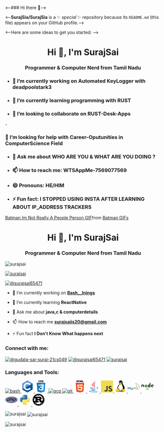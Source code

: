 <--### Hi there 👋-->


<--**SurajSia/SurajSia** is a ✨ _special_ ✨ repository because its `README.md` (this file) appears on your GitHub profile.-->

<--Here are some ideas to get you started: -->
<h1 align="center">Hi 👋, I'm SurajSai</h1>
<h3 align="center">Programmer & Computer Nerd from Tamil Nadu</h3>

- <h3>🔭 I’m currently working on Automated KeyLogger with deadpoolstark3</h3>
- <h3>🌱 I’m currently learning programming with RUST </h3>
- <h3>👯 I’m looking to collaborate on RUST-Desk-Apps </h3>
-<h3> 🤔 I’m looking for help with Career-Oputunities in ComputerScience Field</h3>

- <h3>💬 Ask me about WHO ARE YOU & WHAT ARE YOU DOING ?</h3>
- <h3>📫 How to reach me: WTSAppMe-7569077569 </h3>
- <h3> 😄 Pronouns: HE/HIM </h3>
- <h3> ⚡ Fun fact: I STOPPED USING INSTA AFTER LEARNING ABOUT IP_ADDRESS TRACKERS </h3>
<div class="tenor-gif-embed" data-postid="10903984" data-share-method="host" data-aspect-ratio="1.22449" data-width="100%"><a href="https://tenor.com/view/batman-im-not-really-a-people-person-gif-10903984">Batman Im Not Really A People Person GIF</a>from <a href="https://tenor.com/search/batman-gifs">Batman GIFs</a></div> <script type="text/javascript" async src="https://tenor.com/embed.js"></script>
<h1 align="center">Hi 👋, I'm SurajSai</h1>
<h3 align="center">Programmer & Computer Nerd from Tamil Nadu</h3>

<p align="left"> <img src="https://komarev.com/ghpvc/?username=surajsai&label=Profile%20views&color=0e75b6&style=flat" alt="surajsai" /> </p>

<p align="left"> <a href="https://github.com/ryo-ma/github-profile-trophy"><img src="https://github-profile-trophy.vercel.app/?username=surajsai" alt="surajsai" /></a> </p>

<p align="left"> <a href="https://twitter.com/@surajsai65471" target="blank"><img src="https://img.shields.io/twitter/follow/@surajsai65471?logo=twitter&style=for-the-badge" alt="@surajsai65471" /></a> </p>

- 🔭 I’m currently working on [__Bash__Inings__](https://github.com/SurajSia/__Bash__Inings__.git)

- 🌱 I’m currently learning **ReactNative**

- 💬 Ask me about **java,c & computerdetails**

- 📫 How to reach me **surajsaiis20@gmail.com**

- ⚡ Fun fact **I Don't Know What happens next**

<h3 align="left">Connect with me:</h3>
<p align="left">
<a href="https://codepen.io/@gudala-sai-suraj-21cs049" target="blank"><img align="center" src="https://raw.githubusercontent.com/rahuldkjain/github-profile-readme-generator/master/src/images/icons/Social/codepen.svg" alt="@gudala-sai-suraj-21cs049" height="30" width="40" /></a>
<a href="https://twitter.com/@surajsai65471" target="blank"><img align="center" src="https://raw.githubusercontent.com/rahuldkjain/github-profile-readme-generator/master/src/images/icons/Social/twitter.svg" alt="@surajsai65471" height="30" width="40" /></a>
<a href="https://www.leetcode.com/surajsai" target="blank"><img align="center" src="https://raw.githubusercontent.com/rahuldkjain/github-profile-readme-generator/master/src/images/icons/Social/leet-code.svg" alt="surajsai" height="30" width="40" /></a>
</p>

<h3 align="left">Languages and Tools:</h3>
<p align="left"> <a href="https://www.gnu.org/software/bash/" target="_blank" rel="noreferrer"> <img src="https://www.vectorlogo.zone/logos/gnu_bash/gnu_bash-icon.svg" alt="bash" width="40" height="40"/> </a> <a href="https://www.cprogramming.com/" target="_blank" rel="noreferrer"> <img src="https://raw.githubusercontent.com/devicons/devicon/master/icons/c/c-original.svg" alt="c" width="40" height="40"/> </a> <a href="https://www.w3schools.com/css/" target="_blank" rel="noreferrer"> <img src="https://raw.githubusercontent.com/devicons/devicon/master/icons/css3/css3-original-wordmark.svg" alt="css3" width="40" height="40"/> </a> <a href="https://cloud.google.com" target="_blank" rel="noreferrer"> <img src="https://www.vectorlogo.zone/logos/google_cloud/google_cloud-icon.svg" alt="gcp" width="40" height="40"/> </a> <a href="https://git-scm.com/" target="_blank" rel="noreferrer"> <img src="https://www.vectorlogo.zone/logos/git-scm/git-scm-icon.svg" alt="git" width="40" height="40"/> </a> <a href="https://www.w3.org/html/" target="_blank" rel="noreferrer"> <img src="https://raw.githubusercontent.com/devicons/devicon/master/icons/html5/html5-original-wordmark.svg" alt="html5" width="40" height="40"/> </a> <a href="https://www.java.com" target="_blank" rel="noreferrer"> <img src="https://raw.githubusercontent.com/devicons/devicon/master/icons/java/java-original.svg" alt="java" width="40" height="40"/> </a> <a href="https://developer.mozilla.org/en-US/docs/Web/JavaScript" target="_blank" rel="noreferrer"> <img src="https://raw.githubusercontent.com/devicons/devicon/master/icons/javascript/javascript-original.svg" alt="javascript" width="40" height="40"/> </a> <a href="https://www.linux.org/" target="_blank" rel="noreferrer"> <img src="https://raw.githubusercontent.com/devicons/devicon/master/icons/linux/linux-original.svg" alt="linux" width="40" height="40"/> </a> <a href="https://www.mysql.com/" target="_blank" rel="noreferrer"> <img src="https://raw.githubusercontent.com/devicons/devicon/master/icons/mysql/mysql-original-wordmark.svg" alt="mysql" width="40" height="40"/> </a> <a href="https://nodejs.org" target="_blank" rel="noreferrer"> <img src="https://raw.githubusercontent.com/devicons/devicon/master/icons/nodejs/nodejs-original-wordmark.svg" alt="nodejs" width="40" height="40"/> </a> <a href="https://www.php.net" target="_blank" rel="noreferrer"> <img src="https://raw.githubusercontent.com/devicons/devicon/master/icons/php/php-original.svg" alt="php" width="40" height="40"/> </a> <a href="https://www.python.org" target="_blank" rel="noreferrer"> <img src="https://raw.githubusercontent.com/devicons/devicon/master/icons/python/python-original.svg" alt="python" width="40" height="40"/> </a> <a href="https://www.rust-lang.org" target="_blank" rel="noreferrer"> <img src="https://raw.githubusercontent.com/devicons/devicon/master/icons/rust/rust-plain.svg" alt="rust" width="40" height="40"/> </a> </p>

<p><img align="left" src="https://github-readme-stats.vercel.app/api/top-langs?username=surajsai&show_icons=true&locale=en&layout=compact" alt="surajsai" /></p>

<p>&nbsp;<img align="center" src="https://github-readme-stats.vercel.app/api?username=surajsai&show_icons=true&locale=en" alt="surajsai" /></p>

<p><img align="center" src="https://github-readme-streak-stats.herokuapp.com/?user=surajsai&" alt="surajsai" /></p>


